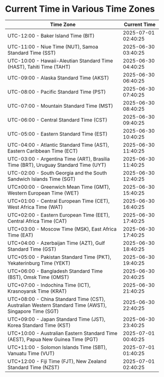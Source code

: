 # Current Time in Various Time Zones

| Time Zone | Current Time |
|-----------|--------------|
| UTC-12:00 - Baker Island Time (BIT) | 2025-07-01 02:40:25 |
| UTC-11:00 - Niue Time (NUT), Samoa Standard Time (SST) | 2025-06-30 03:40:25 |
| UTC-10:00 - Hawaii-Aleutian Standard Time (HAST), Tahiti Time (TAHT) | 2025-06-30 04:40:25 |
| UTC-09:00 - Alaska Standard Time (AKST) | 2025-06-30 06:40:25 |
| UTC-08:00 - Pacific Standard Time (PST) | 2025-06-30 07:40:25 |
| UTC-07:00 - Mountain Standard Time (MST) | 2025-06-30 08:40:25 |
| UTC-06:00 - Central Standard Time (CST) | 2025-06-30 09:40:25 |
| UTC-05:00 - Eastern Standard Time (EST) | 2025-06-30 10:40:25 |
| UTC-04:00 - Atlantic Standard Time (AST), Eastern Caribbean Time (ECT) | 2025-06-30 11:40:25 |
| UTC-03:00 - Argentina Time (ART), Brasília Time (BRT), Uruguay Standard Time (UYT) | 2025-06-30 11:40:25 |
| UTC-02:00 - South Georgia and the South Sandwich Islands Time (SGT) | 2025-06-30 12:40:25 |
| UTC±00:00 - Greenwich Mean Time (GMT), Western European Time (WET) | 2025-06-30 15:40:25 |
| UTC+01:00 - Central European Time (CET), West Africa Time (WAT) | 2025-06-30 16:40:25 |
| UTC+02:00 - Eastern European Time (EET), Central Africa Time (CAT) | 2025-06-30 17:40:25 |
| UTC+03:00 - Moscow Time (MSK), East Africa Time (EAT) | 2025-06-30 17:40:25 |
| UTC+04:00 - Azerbaijan Time (AZT), Gulf Standard Time (GST) | 2025-06-30 18:40:25 |
| UTC+05:00 - Pakistan Standard Time (PKT), Yekaterinburg Time (YEKT) | 2025-06-30 19:40:25 |
| UTC+06:00 - Bangladesh Standard Time (BST), Omsk Time (OMST) | 2025-06-30 20:40:25 |
| UTC+07:00 - Indochina Time (ICT), Krasnoyarsk Time (KRAT) | 2025-06-30 21:40:25 |
| UTC+08:00 - China Standard Time (CST), Australian Western Standard Time (AWST), Singapore Time (SGT) | 2025-06-30 22:40:25 |
| UTC+09:00 - Japan Standard Time (JST), Korea Standard Time (KST) | 2025-06-30 23:40:25 |
| UTC+10:00 - Australian Eastern Standard Time (AEST), Papua New Guinea Time (PGT) | 2025-07-01 00:40:25 |
| UTC+11:00 - Solomon Islands Time (SBT), Vanuatu Time (VUT) | 2025-07-01 01:40:25 |
| UTC+12:00 - Fiji Time (FJT), New Zealand Standard Time (NZST) | 2025-07-01 02:40:25 |
